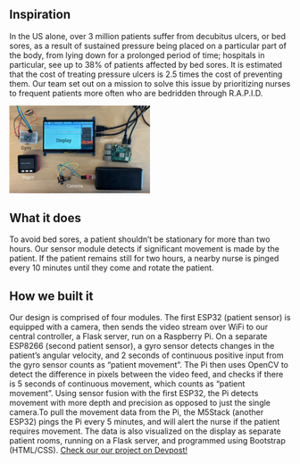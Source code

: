 ## Inspiration

In the US alone, over 3 million patients suffer from decubitus ulcers, or bed sores, as a result of sustained pressure being placed on a particular part of the body, from lying down for a prolonged period of time; hospitals in particular, see up to 38% of patients affected by bed sores. It is estimated that the cost of treating pressure ulcers is 2.5 times the cost of preventing them. Our team set out on a mission to solve this issue by prioritizing nurses to frequent patients more often who are bedridden through R.A.P.I.D.

<img src="https://github.com/GaryZhous/MakeUofT/blob/main/RAPID_System.png" title="Components" width=50% height=50%>

## What it does

To avoid bed sores, a patient shouldn’t be stationary for more than two hours. Our sensor module detects if significant movement is made by the patient. If the patient remains still for two hours, a nearby nurse is pinged every 10 minutes until they come and rotate the patient.

## How we built it

Our design is comprised of four modules. The first ESP32 (patient sensor) is equipped with a camera, then sends the video stream over WiFi to our central controller, a Flask server, run on a Raspberry Pi. On a separate ESP8266 (second patient sensor), a gyro sensor detects changes in the patient’s angular velocity, and 2 seconds of continuous positive input from the gyro sensor counts as “patient movement”. The Pi then uses OpenCV to detect the difference in pixels between the video feed, and checks if there is 5 seconds of continuous movement, which counts as “patient movement”. Using sensor fusion with the first ESP32, the Pi detects movement with more depth and precision as opposed to just the single camera.To pull the movement data from the Pi, the M5Stack (another ESP32) pings the Pi every 5 minutes, and will alert the nurse if the patient requires movement. The data is also visualized on the display as separate patient rooms, running on a Flask server, and programmed using Bootstrap (HTML/CSS).
[Check our our project on Devpost!](https://devpost.com/software/the-pager-reinvented)
